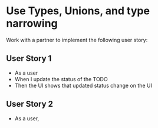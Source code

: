 # Use Types, Unions, and type narrowing 
Work with a partner to implement the following user story:

## User Story 1
* As a user
* When I update the status of the TODO
* Then the UI shows that updated status change on the UI

## User Story 2
* As a user, 